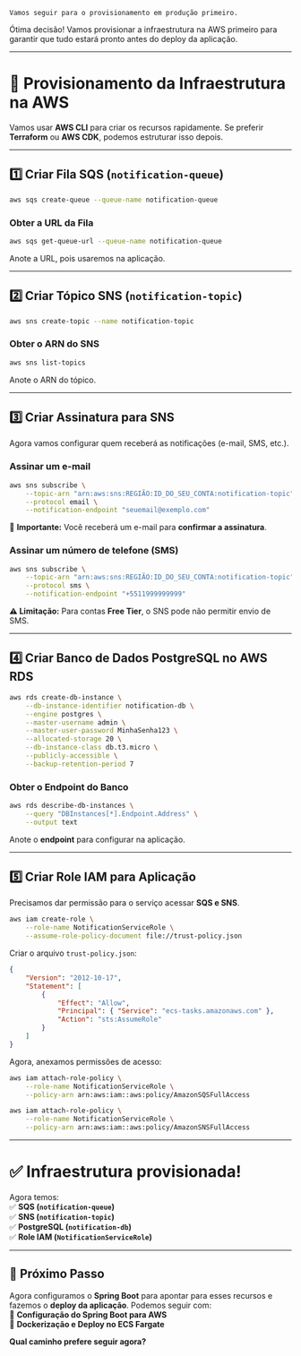 ```
Vamos seguir para o provisionamento em produção primeiro.
```

Ótima decisão! Vamos provisionar a infraestrutura na AWS primeiro para garantir que tudo estará pronto antes do deploy da aplicação.  

---

# **📌 Provisionamento da Infraestrutura na AWS**  
Vamos usar **AWS CLI** para criar os recursos rapidamente. Se preferir **Terraform** ou **AWS CDK**, podemos estruturar isso depois.  

---

## **1️⃣ Criar Fila SQS (`notification-queue`)**  
```bash
aws sqs create-queue --queue-name notification-queue
```
### **Obter a URL da Fila**
```bash
aws sqs get-queue-url --queue-name notification-queue
```
Anote a URL, pois usaremos na aplicação.

---

## **2️⃣ Criar Tópico SNS (`notification-topic`)**  
```bash
aws sns create-topic --name notification-topic
```
### **Obter o ARN do SNS**
```bash
aws sns list-topics
```
Anote o ARN do tópico.

---

## **3️⃣ Criar Assinatura para SNS**  
Agora vamos configurar quem receberá as notificações (e-mail, SMS, etc.).  

### **Assinar um e-mail**  
```bash
aws sns subscribe \
    --topic-arn "arn:aws:sns:REGIÃO:ID_DO_SEU_CONTA:notification-topic" \
    --protocol email \
    --notification-endpoint "seuemail@exemplo.com"
```
📌 **Importante:** Você receberá um e-mail para **confirmar a assinatura**.  

### **Assinar um número de telefone (SMS)**  
```bash
aws sns subscribe \
    --topic-arn "arn:aws:sns:REGIÃO:ID_DO_SEU_CONTA:notification-topic" \
    --protocol sms \
    --notification-endpoint "+5511999999999"
```
**⚠️ Limitação:** Para contas **Free Tier**, o SNS pode não permitir envio de SMS.  

---

## **4️⃣ Criar Banco de Dados PostgreSQL no AWS RDS**  
```bash
aws rds create-db-instance \
    --db-instance-identifier notification-db \
    --engine postgres \
    --master-username admin \
    --master-user-password MinhaSenha123 \
    --allocated-storage 20 \
    --db-instance-class db.t3.micro \
    --publicly-accessible \
    --backup-retention-period 7
```
### **Obter o Endpoint do Banco**
```bash
aws rds describe-db-instances \
    --query "DBInstances[*].Endpoint.Address" \
    --output text
```
Anote o **endpoint** para configurar na aplicação.  

---

## **5️⃣ Criar Role IAM para Aplicação**  
Precisamos dar permissão para o serviço acessar **SQS e SNS**.  

```bash
aws iam create-role \
    --role-name NotificationServiceRole \
    --assume-role-policy-document file://trust-policy.json
```

Criar o arquivo `trust-policy.json`:  
```json
{
    "Version": "2012-10-17",
    "Statement": [
        {
            "Effect": "Allow",
            "Principal": { "Service": "ecs-tasks.amazonaws.com" },
            "Action": "sts:AssumeRole"
        }
    ]
}
```
Agora, anexamos permissões de acesso:  
```bash
aws iam attach-role-policy \
    --role-name NotificationServiceRole \
    --policy-arn arn:aws:iam::aws:policy/AmazonSQSFullAccess

aws iam attach-role-policy \
    --role-name NotificationServiceRole \
    --policy-arn arn:aws:iam::aws:policy/AmazonSNSFullAccess
```

---

# **✅ Infraestrutura provisionada!**
Agora temos:  
✅ **SQS (`notification-queue`)**  
✅ **SNS (`notification-topic`)**  
✅ **PostgreSQL (`notification-db`)**  
✅ **Role IAM (`NotificationServiceRole`)**  

---

## **🚀 Próximo Passo**
Agora configuramos o **Spring Boot** para apontar para esses recursos e fazemos o **deploy da aplicação**. Podemos seguir com:  
🔹 **Configuração do Spring Boot para AWS**  
🔹 **Dockerização e Deploy no ECS Fargate**  

**Qual caminho prefere seguir agora?**